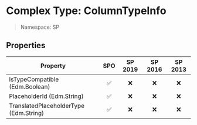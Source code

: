 # Complex Type: ColumnTypeInfo

> Namespace: SP

## Properties

Property | SPO | SP 2019 | SP 2016 | SP 2013
----------|:---:|:-------:|:-------:|:-------:
IsTypeCompatible (Edm.Boolean) | ✅ | ❌ | ❌ | ❌
PlaceholderId (Edm.String) | ✅ | ❌ | ❌ | ❌
TranslatedPlaceholderType (Edm.String) | ✅ | ❌ | ❌ | ❌